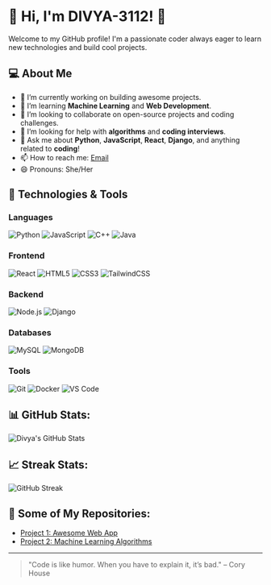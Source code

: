 # 👋 Hi, I'm **DIVYA-3112**! 🚀

Welcome to my GitHub profile! I'm a passionate coder always eager to learn new technologies and build cool projects.

## 💻 About Me
- 🔭 I’m currently working on building awesome projects.
- 🌱 I’m learning **Machine Learning** and **Web Development**.
- 👯 I’m looking to collaborate on open-source projects and coding challenges.
- 🤔 I’m looking for help with **algorithms** and **coding interviews**.
- 💬 Ask me about **Python**, **JavaScript**, **React**, **Django**, and anything related to **coding**!
- 📫 How to reach me: [Email](mailto:divya3112@example.com)
- 😄 Pronouns: She/Her

## 🔧 Technologies & Tools
### Languages
![Python](https://raw.githubusercontent.com/devicons/devicon/master/icons/python/python-original.svg)
![JavaScript](https://raw.githubusercontent.com/devicons/devicon/master/icons/javascript/javascript-original.svg)
![C++](https://raw.githubusercontent.com/devicons/devicon/master/icons/cplusplus/cplusplus-original.svg)
![Java](https://raw.githubusercontent.com/devicons/devicon/master/icons/java/java-original.svg)

### Frontend
![React](https://raw.githubusercontent.com/devicons/devicon/master/icons/react/react-original.svg)
![HTML5](https://raw.githubusercontent.com/devicons/devicon/master/icons/html5/html5-original.svg)
![CSS3](https://raw.githubusercontent.com/devicons/devicon/master/icons/css3/css3-original.svg)
![TailwindCSS](https://raw.githubusercontent.com/devicons/devicon/master/icons/tailwindcss/tailwindcss-original.svg)

### Backend
![Node.js](https://raw.githubusercontent.com/devicons/devicon/master/icons/nodejs/nodejs-original.svg)
![Django](https://raw.githubusercontent.com/devicons/devicon/master/icons/django/django-original.svg)

### Databases
![MySQL](https://raw.githubusercontent.com/devicons/devicon/master/icons/mysql/mysql-original.svg)
![MongoDB](https://raw.githubusercontent.com/devicons/devicon/master/icons/mongodb/mongodb-original.svg)

### Tools
![Git](https://raw.githubusercontent.com/devicons/devicon/master/icons/git/git-original.svg)
![Docker](https://raw.githubusercontent.com/devicons/devicon/master/icons/docker/docker-original.svg)
![VS Code](https://raw.githubusercontent.com/devicons/devicon/master/icons/vscode/vscode-original.svg)

## 📊 GitHub Stats:
![Divya's GitHub Stats](https://github-readme-stats.vercel.app/api?username=DIVYA-3112&show_icons=true&hide_title=true&count_private=true&theme=dark)

## 📈 Streak Stats:
![GitHub Streak](https://github-readme-streak-stats.herokuapp.com/?user=DIVYA-3112&theme=dark)

## 📂 Some of My Repositories:
- [Project 1: Awesome Web App](https://github.com/DIVYA-3112/project1)
- [Project 2: Machine Learning Algorithms](https://github.com/DIVYA-3112/project2)

---

> "Code is like humor. When you have to explain it, it’s bad." – Cory House
